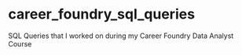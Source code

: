 # career_foundry_sql_queries
SQL Queries that I worked on during my Career Foundry Data Analyst Course

